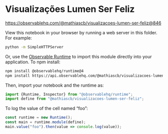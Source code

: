 # Visualizações Lumen Ser Feliz

https://observablehq.com/@mathiascb/visualizacoes-lumen-ser-feliz@846

View this notebook in your browser by running a web server in this folder. For
example:

~~~sh
python -m SimpleHTTPServer
~~~

Or, use the [Observable Runtime](https://github.com/observablehq/runtime) to
import this module directly into your application. To npm install:

~~~sh
npm install @observablehq/runtime@4
npm install https://api.observablehq.com/@mathiascb/visualizacoes-lumen-ser-feliz.tgz?v=3
~~~

Then, import your notebook and the runtime as:

~~~js
import {Runtime, Inspector} from "@observablehq/runtime";
import define from "@mathiascb/visualizacoes-lumen-ser-feliz";
~~~

To log the value of the cell named “foo”:

~~~js
const runtime = new Runtime();
const main = runtime.module(define);
main.value("foo").then(value => console.log(value));
~~~
